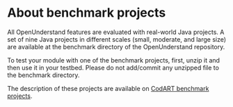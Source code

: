 # About benchmark projects

All OpenUnderstand features are evaluated with real-world Java projects.
A set of nine Java projects in different scales (small, moderate, and large size) are available at the benchmark directory of the OpenUnderstand repository. 

To test your module with one of the benchmark projects, first, unzip it and then use it in your testbed. 
Please do not add/commit any unzipped file to the benchmark directory.

The description of these projects are available on [CodART benchmark projects](https://m-zakeri.github.io/CodART/benchmarks).
